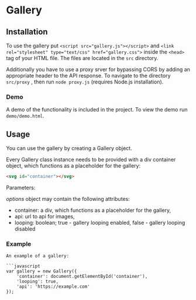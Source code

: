 # Gallery

## Installation
To use the gallery put ```<script src="gallery.js"></script>``` and  ```<link rel="stylesheet" type="text/css" href="gallery.css">``` inside the ```<head>``` tag of your HTML file. The files are located in the ```src``` directory.

Additionally you have to use a proxy srver for bypassing CORS by adding an appropriate header to the API response. To navigate to the directory ```src/proxy``` , then run ```node proxy.js``` (requires Node.js installation).

### Demo
A demo of the functionality is included in the project. To view the demo run ```demo/demo.html```.

## Usage
You can use the gallery by creating a Gallery object.

Every Gallery class instance needs to be provided with a div container object, which functions as a placeholder for the gallery:
```html
<svg id="container"></svg>
```

Parameters:

<a name="options">_options_</a> object may contain the following attributes:
  * container: a div, which functions as a placeholder for the gallery,
  * api: url to api for images,
  * looping: boolean; true - gallery looping enabled, false - gallery looping disabled

### Example
```
An example of a gallery:

```javascript
var gallery = new Gallery({
    'container': document.getElementById('container'),
    'looping': true,
    'api': 'https://example.com'
});
```


